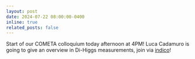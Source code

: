 ```yaml
---
layout: post
date: 2024-07-22 08:00:00-0400
inline: true
related_posts: false
---
```


Start of our COMETA colloquium today afternoon at 4PM! Luca Cadamuro is going to give an overview in Di-Higgs measurements, join via <a href="https://indico.cern.ch/category/17113/">indico</a>!
